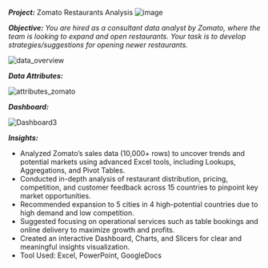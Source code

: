 ***Project:*** Zomato Restaurants Analysis
![image](https://github.com/user-attachments/assets/19e4e3ad-955a-411a-a9cb-8ceb45dad94f)


***Objective:*** *You are hired as a consultant data analyst by Zomato, where the team is looking to expand and open restaurants. Your task is to develop strategies/suggestions for opening newer restaurants.*

![data_overview](https://github.com/user-attachments/assets/b6a5ea03-42a6-47d5-a1fe-36964342624e)


***Data Attributes:***

![attributes_zomato](https://github.com/user-attachments/assets/a2fece16-58d5-4c86-a94d-d8e55e1629c0)

***Dashboard:***

![Dashboard3](https://github.com/user-attachments/assets/8b9f47f2-472e-4b7f-8834-6550a23596e7)

***Insights:***
- Analyzed Zomato’s sales data (10,000+ rows) to uncover trends and potential markets using advanced Excel tools, including Lookups, Aggregations, and Pivot Tables.
- Conducted in-depth analysis of restaurant distribution, pricing, competition, and customer feedback across 15 countries to pinpoint key market opportunities.
- Recommended expansion to 5 cities in 4 high-potential countries due to high demand and low competition.
- Suggested focusing on operational services such as table bookings and online delivery to maximize growth and profits.
- Created an interactive Dashboard, Charts, and Slicers for clear and meaningful insights visualization.
- Tool Used: Excel, PowerPoint, GoogleDocs
